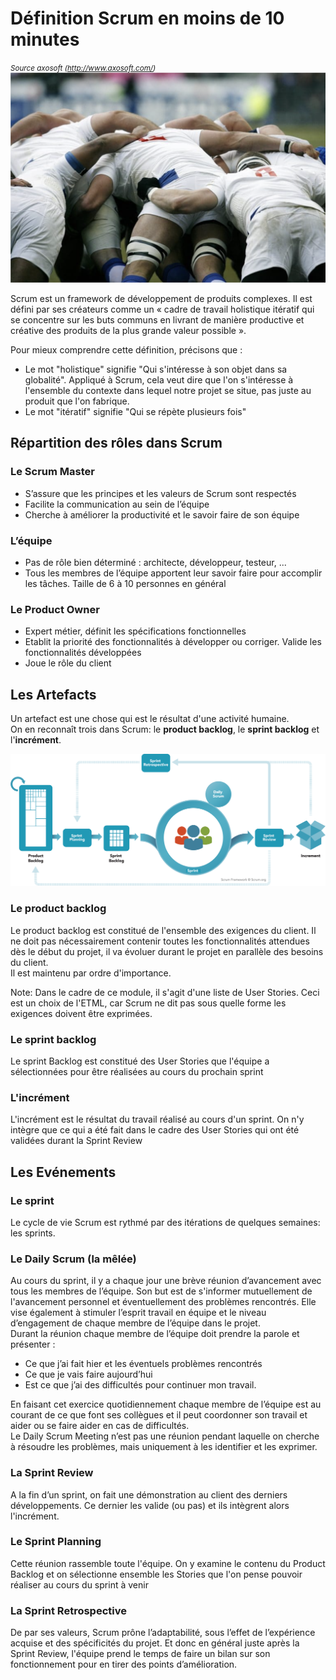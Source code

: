 # Définition Scrum en moins de 10 minutes

<small>_Source axosoft (http://www.axosoft.com/)_</small>
![](./scrum_rugby.png)

Scrum est un framework de développement de produits complexes. Il est défini par ses créateurs comme un « cadre de travail holistique itératif qui se concentre sur les buts communs en livrant de manière productive et créative des produits de la plus grande valeur possible ». 

Pour mieux comprendre cette définition, précisons que :
- Le mot "holistique" signifie "Qui s'intéresse à son objet dans sa globalité". Appliqué à Scrum, cela veut dire que l'on s'intéresse à l'ensemble du contexte dans lequel notre projet se situe, pas juste au produit que l'on fabrique.
- Le mot "itératif" signifie "Qui se répète plusieurs fois"

## Répartition des rôles dans Scrum

### Le Scrum Master

- S’assure que les principes et les valeurs de Scrum sont respectés 
- Facilite la communication au sein de l’équipe
- Cherche à améliorer la productivité et le savoir faire de son équipe

### L’équipe

- Pas de rôle bien déterminé : architecte, développeur, testeur, ...
- Tous les membres de l’équipe apportent leur savoir faire pour accomplir les tâches. Taille de 6 à 10 personnes en général

### Le Product Owner

- Expert métier, définit les spécifications fonctionnelles
- Etablit la priorité des fonctionnalités à développer ou corriger. Valide les fonctionnalités développées
- Joue le rôle du client

## Les Artefacts

Un artefact est une chose qui est le résultat d'une activité humaine.  
On en reconnaît trois dans Scrum: le **product backlog**, le **sprint backlog** et l'**incrément**.

![](./scrum_framework.png)

### Le product backlog

Le product backlog est constitué de l'ensemble des exigences du client. Il ne doit pas nécessairement contenir toutes les fonctionnalités attendues dès le début du projet, il va évoluer durant le projet en parallèle des besoins du client.  
Il est maintenu par ordre d'importance.

Note: Dans le cadre de ce module, il s'agit d'une liste de User Stories. Ceci est un choix de l'ETML, car Scrum ne dit pas sous quelle forme les exigences doivent être exprimées.

### Le sprint backlog

Le sprint Backlog est constitué des User Stories que l'équipe a sélectionnées pour être réalisées au cours du prochain sprint

### L'incrément

L'incrément est le résultat du travail réalisé au cours d'un sprint. On n'y intègre que ce qui a été fait dans le cadre des User Stories qui ont été validées durant la Sprint Review

## Les Evénements

### Le sprint

Le cycle de vie Scrum est rythmé par des itérations de quelques semaines: les sprints.

### Le Daily Scrum (la mêlée)

Au cours du sprint, il y a chaque jour une brève réunion d’avancement avec tous les membres de l’équipe.
Son but est de s'informer mutuellement de l'avancement personnel et éventuellement des problèmes rencontrés. Elle vise également à stimuler l’esprit travail en équipe et le niveau d’engagement de chaque membre de l’équipe dans le projet.  
Durant la réunion chaque membre de l’équipe doit prendre la parole et présenter :
- Ce que j’ai fait hier et les éventuels problèmes rencontrés
- Ce que je vais faire aujourd’hui
- Est ce que j’ai des difficultés pour continuer mon travail.

En faisant cet exercice quotidiennement chaque membre de l’équipe est au courant de ce que font ses collègues et il peut coordonner son travail et aider ou se faire aider en cas de difficultés.  
Le Daily Scrum Meeting n’est pas une réunion pendant laquelle on cherche à résoudre les problèmes, mais uniquement à les identifier et les exprimer. 

### La Sprint Review 
A la fin d’un sprint, on fait une démonstration au client des derniers développements. Ce dernier les valide (ou pas) et ils intègrent alors l'incrément.

### Le Sprint Planning

Cette réunion rassemble toute l'équipe. On y examine le contenu du Product Backlog et on sélectionne ensemble les Stories que l'on pense pouvoir réaliser au cours du sprint à venir

### La Sprint Retrospective  

De par ses valeurs, Scrum prône l’adaptabilité, sous l’effet de l’expérience acquise et des spécificités du projet.
Et donc en général juste après la Sprint Review, l'équipe prend le temps de faire un bilan sur son fonctionnement pour en tirer des points d’amélioration.  
 